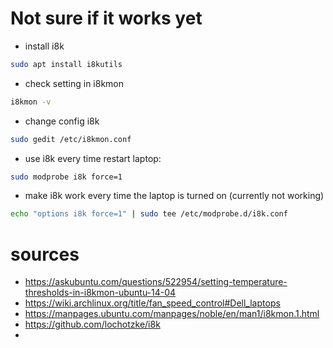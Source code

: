 # Not sure if it works yet
- install i8k
```bash
sudo apt install i8kutils
```

- check setting in i8kmon
```bash
i8kmon -v
```

- change config i8k
```bash
sudo gedit /etc/i8kmon.conf
```

- use i8k every time restart laptop:
```bash
sudo modprobe i8k force=1
```

- make i8k work every time the laptop is turned on (currently not working)
```bash
echo "options i8k force=1" | sudo tee /etc/modprobe.d/i8k.conf
```

# sources
- https://askubuntu.com/questions/522954/setting-temperature-thresholds-in-i8kmon-ubuntu-14-04
- https://wiki.archlinux.org/title/fan_speed_control#Dell_laptops
- https://manpages.ubuntu.com/manpages/noble/en/man1/i8kmon.1.html
- https://github.com/lochotzke/i8k
- 
